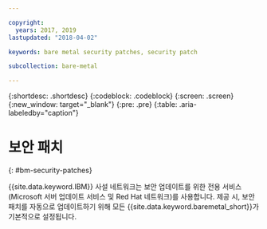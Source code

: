 ```yaml
---

copyright:
  years: 2017, 2019
lastupdated: "2018-04-02"

keywords: bare metal security patches, security patch

subcollection: bare-metal

---
```

{:shortdesc: .shortdesc}
{:codeblock: .codeblock}
{:screen: .screen}
{:new_window: target="_blank"}
{:pre: .pre}
{:table: .aria-labeledby="caption"}

# 보안 패치
{: #bm-security-patches}

{{site.data.keyword.IBM}} 사설 네트워크는 보안 업데이트를 위한 전용 서비스(Microsoft 서버 업데이트 서비스 및 Red Hat 네트워크)를 사용합니다. 제공 시, 보안 패치를 자동으로 업데이트하기 위해 모든 {{site.data.keyword.baremetal_short}}가 기본적으로 설정됩니다.
